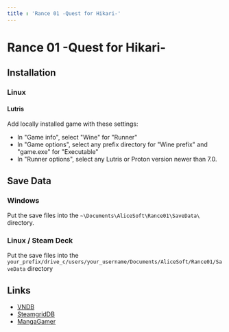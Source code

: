 ```yaml
---
title : 'Rance 01 -Quest for Hikari-'
---
```


# Rance 01 -Quest for Hikari-
## Installation

### Linux

#### Lutris

Add locally installed game with these settings:

* In "Game info", select "Wine" for "Runner"
* In "Game options", select any prefix directory for "Wine prefix" and "game.exe" for "Executable"
* In "Runner options", select any Lutris or Proton version newer than 7.0.

## Save Data

### Windows

Put the save files into the `~\Documents\AliceSoft\Rance01\SaveData\` directory.

### Linux / Steam Deck

Put the save files into the `your_prefix/drive_c/users/your_username/Documents/AliceSoft/Rance01/SaveData` directory

## Links

* [VNDB](https://vndb.org/v14022)
* [SteamgridDB](https://www.steamgriddb.com/game/5270147)
* [MangaGamer](https://www.mangagamer.com/r18/detail.php?aflg=18over&product_code=1200&af=ef78b80a04988a3935aab7ea04c218b5)

